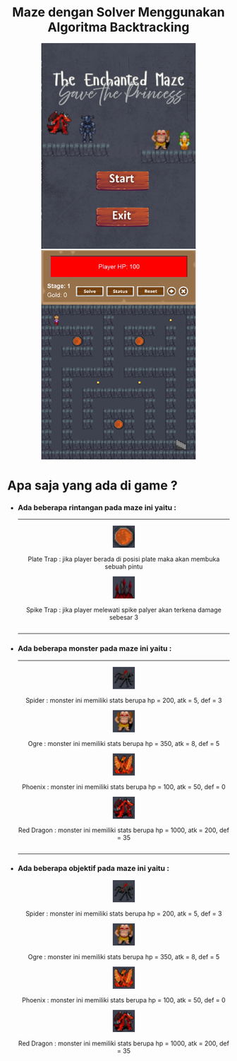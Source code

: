 <h1 align="center"> Maze dengan Solver Menggunakan Algoritma Backtracking  </h1>

<div align="center">
  <img src="project/dokumentasi/menu.png" width="350px">
  <img src="project/dokumentasi/gameplay.png" width="350px">
</div>

# Apa saja yang ada di game ?
<ul>
  <li><h3> Ada beberapa rintangan pada maze ini yaitu :</h3></li>
  <hr/>
    <div align="center">
      <img src="project/img/plate.png" width="50px">
      <p style="display: inline-block">Plate Trap : jika player berada di posisi plate maka akan membuka sebuah pintu</p>
    </div>
    <div align="center">
      <img src="project/img/trap.png" width="50px">
      <p style="display: inline-block">Spike Trap : jika player melewati spike palyer akan terkena damage sebesar 3 </p>
    </div>
  <hr/>
  <li><h3>Ada beberapa monster pada maze ini yaitu :</h3></li>
  <hr/>
    <div align="center">
      <img src="project/img/spider.png" width="50px">
      <p style="display: inline-block">Spider : monster ini memiliki stats berupa hp = 200, atk = 5, def = 3</p>
    </div>
    <div align="center">
      <img src="project/img/ogre.png" width="50px">
      <p style="display: inline-block">Ogre : monster ini memiliki stats berupa hp = 350, atk = 8, def = 5</p>
    </div>
    <div align="center">
      <img src="project/img/phoenix.png" width="50px">
      <p style="display: inline-block">Phoenix : monster ini memiliki stats berupa hp = 100, atk = 50, def = 0</p>
    </div>
    <div align="center">
      <img src="project/img/redDragon.png" width="50px">
      <p style="display: inline-block">Red Dragon : monster ini memiliki stats berupa hp = 1000, atk = 200, def = 35</p>
    </div>
  <hr/>
  <li><h3>Ada beberapa objektif pada maze ini yaitu :</h3></li>
    <div align="center">
      <img src="project/img/spider.png" width="50px">
      <p style="display: inline-block">Spider : monster ini memiliki stats berupa hp = 200, atk = 5, def = 3</p>
    </div>
    <div align="center">
      <img src="project/img/ogre.png" width="50px">
      <p style="display: inline-block">Ogre : monster ini memiliki stats berupa hp = 350, atk = 8, def = 5</p>
    </div>
    <div align="center">
      <img src="project/img/phoenix.png" width="50px">
      <p style="display: inline-block">Phoenix : monster ini memiliki stats berupa hp = 100, atk = 50, def = 0</p>
    </div>
    <div align="center">
      <img src="project/img/redDragon.png" width="50px">
      <p style="display: inline-block">Red Dragon : monster ini memiliki stats berupa hp = 1000, atk = 200, def = 35</p>
    </div>
</ul>

